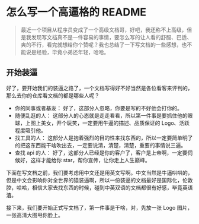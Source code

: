 # 怎么写一个高逼格的 README

> 最近一个项目从程序员变成了一个高级文档哥，好吧，我还称不上高级，但是我发现写文档真不是一件容易的事情，要怎么写的让人看的舒服、巴适、爽的不行，看完就想给你个赞呢？我也总结了一下写文档的一些感想，也不能说是经验，毕竟小弟还年轻，哈哈。

## 开始装逼

好了，要开始我们的装逼之路了，一个文档写得好不好当然是各位看客来评判的，那么去你的仓库看文档的都是哪些人呢？

- 你的同事或者基友： 好了，这部分人忽略，你要是写的不好他会打你的。
- 随便乱逛的人： 这部分人的心态就是走走看看，所以第一件事是要抓住他的眼球，上图上美女，开个玩笑，一定要用牛逼的描述、品质保证的 Logo、活跃程度吸引他。
- 找工具的人： 这部分人是抱着强烈的目的性来找东西的，所以一定要简单明了的把这东西能干啥吹出去，一定要说清，清楚，清楚，重要的事情说三遍。
- 查找 api 的人： 好了，这部分人已经是你的客户了，客户是上帝啊，一定要伺候好，这样才能给你 star，帮你宣传，让你走上人生巅峰。

下面在写文档之前，我们要考虑用中文还是用英文写啊。中文当然是牛逼哄哄的，但是中文会影响你对全世界的猿装逼啊，所以一份装逼的文档最好是国际化，伦敦腔，哈哈，相信大家去找东西的时候，碰到中英双语的文档都很有好感，毕竟英语渣。

接下来，我们要开始正式写文档了，第一件事是干啥，对，先放一张 Logo 图片，一张高清大图甩你脸上。
